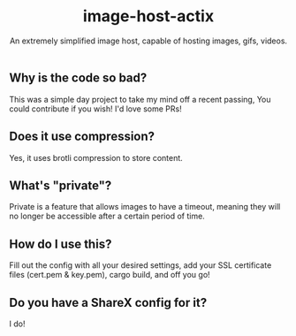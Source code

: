 # <div align="center">image-host-actix</div>

<div align="center">An extremely simplified image host, capable of hosting images, gifs, videos.</div><br> 

## Why is the code so bad?
This was a simple day project to take my mind off a recent passing, You could contribute if you wish! I'd love some PRs!

## Does it use compression?
Yes, it uses brotli compression to store content.

## What's "private"?
Private is a feature that allows images to have a timeout, meaning they will no longer be accessible after a certain period of time.

## How do I use this?
Fill out the config with all your desired settings, add your SSL certificate files (cert.pem & key.pem), cargo build, and off you go!

## Do you have a ShareX config for it?
I do!
